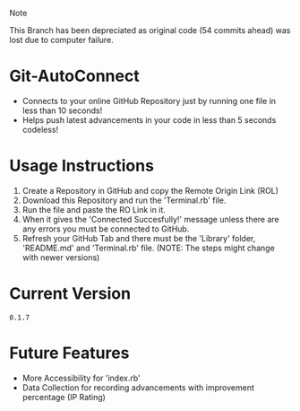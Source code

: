 > [!NOTE]
> This Branch has been depreciated as original code (54 commits ahead) was lost due to computer failure.
# Git-AutoConnect
 + Connects to your online GitHub Repository just by running one file in less than 10 seconds!
 + Helps push latest advancements in your code in less than 5 seconds codeless!

# Usage Instructions
 1. Create a Repository in GitHub and copy the Remote Origin Link (ROL)
 2. Download this Repository and run the 'Terminal.rb' file.
 3. Run the file and paste the RO Link in it.
 4. When it gives the 'Connected Succesfully!' message unless there are any errors you must be connected to GitHub.
 5. Refresh your GitHub Tab and there must be the 'Library' folder, 'README.md' and 'Terminal.rb' file.
 (NOTE: The steps might change with newer versions)

# Current Version
```
0.1.7
```

# Future Features
 + More Accessibility for 'index.rb'
 + Data Collection for recording advancements with improvement percentage (IP Rating)
